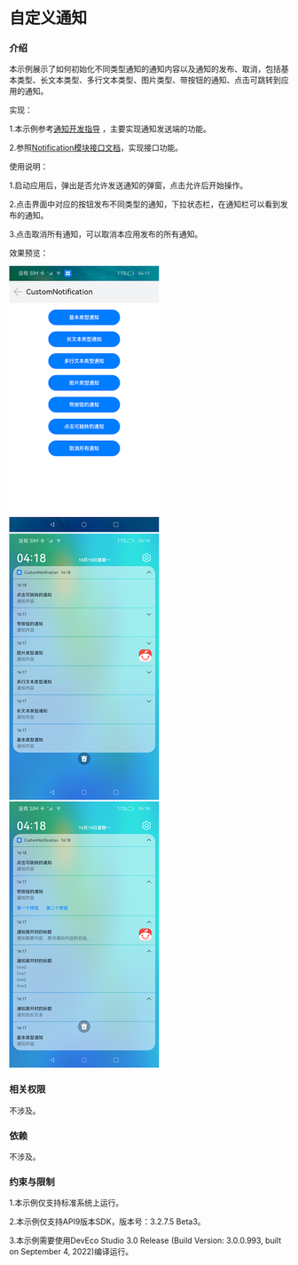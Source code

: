 # 自定义通知

### 介绍

本示例展示了如何初始化不同类型通知的通知内容以及通知的发布、取消，包括基本类型、长文本类型、多行文本类型、图片类型、带按钮的通知、点击可跳转到应用的通知。

实现：

1.本示例参考[通知开发指导](https://gitee.com/openharmony/docs/blob/master/zh-cn/application-dev/notification/Readme-CN.md) ，主要实现通知发送端的功能。

2.参照[Notification模块接口文档](https://gitee.com/openharmony/docs/blob/master/zh-cn/application-dev/reference/apis/js-apis-notification.md)，实现接口功能。

使用说明：

1.启动应用后，弹出是否允许发送通知的弹窗，点击允许后开始操作。

2.点击界面中对应的按钮发布不同类型的通知，下拉状态栏，在通知栏可以看到发布的通知。

3.点击取消所有通知，可以取消本应用发布的所有通知。

效果预览：

![home](screenshots/zh/home.png)![notifications](screenshots/zh/notifications.png)![notifications_expanded](screenshots/zh/notifications_expanded.png)

### 相关权限

不涉及。

### 依赖

不涉及。

###  约束与限制

1.本示例仅支持标准系统上运行。

2.本示例仅支持API9版本SDK，版本号：3.2.7.5 Beta3。

3.本示例需要使用DevEco Studio 3.0 Release (Build Version: 3.0.0.993, built on September 4, 2022)编译运行。

